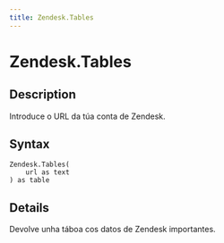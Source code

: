 ```yaml
---
title: Zendesk.Tables
---
```


# Zendesk.Tables


## Description

Introduce o URL da túa conta de Zendesk.


## Syntax

```powerquery
Zendesk.Tables(
    url as text
) as table
```


## Details

Devolve unha táboa cos datos de Zendesk importantes.


